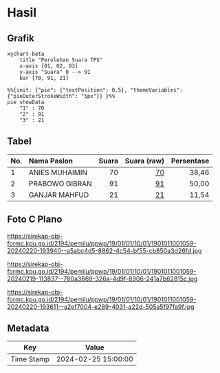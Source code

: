 # Hasil

## Grafik

```mermaid
xychart-beta
    title "Perolehan Suara TPS"
    x-axis [01, 02, 03]
    y-axis "Suara" 0 --> 91
    bar [70, 91, 21]
```

```mermaid
%%{init: {"pie": {"textPosition": 0.5}, "themeVariables": {"pieOuterStrokeWidth": "5px"}} }%%
pie showData
    "1" : 70
    "2" : 91
    "3" : 21
```

## Tabel

| No. | Nama Paslon    | Suara | Suara (raw) | Persentase |
|:--- |:-------------- | -----:| -----------:| ----------:|
| 1   | ANIES MUHAIMIN | 70    | [70][p-1]   | 38,46      |
| 2   | PRABOWO GIBRAN | 91    | [91][p-2]   | 50,00      |
| 3   | GANJAR MAHFUD  | 21    | [21][p-3]   | 11,54      |


[p-1]: https://github.com/gigit-pemilu/pemilu-2024-19-kepulauan-bangka-belitung/blob/main/pilpres/hitung-suara/sub/19-kepulauan-bangka-belitung/sub/01-bangka/sub/01-sungailiat/sub/1001-sungailiat/sub/059-tps/sub/paslon-1.txt
[p-2]: https://github.com/gigit-pemilu/pemilu-2024-19-kepulauan-bangka-belitung/blob/main/pilpres/hitung-suara/sub/19-kepulauan-bangka-belitung/sub/01-bangka/sub/01-sungailiat/sub/1001-sungailiat/sub/059-tps/sub/paslon-2.txt
[p-3]: https://github.com/gigit-pemilu/pemilu-2024-19-kepulauan-bangka-belitung/blob/main/pilpres/hitung-suara/sub/19-kepulauan-bangka-belitung/sub/01-bangka/sub/01-sungailiat/sub/1001-sungailiat/sub/059-tps/sub/paslon-3.txt

## Foto C Plano

https://sirekap-obj-formc.kpu.go.id/2194/pemilu/ppwp/19/01/01/10/01/1901011001059-20240220-193940--a5abc4d5-8862-4c54-bf55-cb850a3d26fd.jpg

https://sirekap-obj-formc.kpu.go.id/2194/pemilu/ppwp/19/01/01/10/01/1901011001059-20240219-113837--780a3669-326a-4d9f-8906-241a7b62815c.jpg

https://sirekap-obj-formc.kpu.go.id/2194/pemilu/ppwp/19/01/01/10/01/1901011001059-20240220-193611--a2ef7004-e289-4031-a22d-505a5f97fa9f.jpg


## Metadata

| Key        | Value               |
| ---------- | ------------------- |
| Time Stamp | 2024-02-25 15:00:00 |



